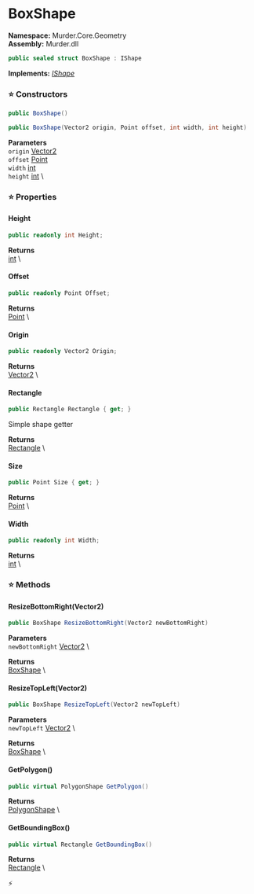 # BoxShape

**Namespace:** Murder.Core.Geometry \
**Assembly:** Murder.dll

```csharp
public sealed struct BoxShape : IShape
```

**Implements:** _[IShape](../../../Murder/Core/Geometry/IShape.html)_

### ⭐ Constructors
```csharp
public BoxShape()
```

```csharp
public BoxShape(Vector2 origin, Point offset, int width, int height)
```

**Parameters** \
`origin` [Vector2](https://learn.microsoft.com/en-us/dotnet/api/System.Numerics.Vector2?view=net-7.0) \
`offset` [Point](../../../Murder/Core/Geometry/Point.html) \
`width` [int](https://learn.microsoft.com/en-us/dotnet/api/System.Int32?view=net-7.0) \
`height` [int](https://learn.microsoft.com/en-us/dotnet/api/System.Int32?view=net-7.0) \

### ⭐ Properties
#### Height
```csharp
public readonly int Height;
```

**Returns** \
[int](https://learn.microsoft.com/en-us/dotnet/api/System.Int32?view=net-7.0) \
#### Offset
```csharp
public readonly Point Offset;
```

**Returns** \
[Point](../../../Murder/Core/Geometry/Point.html) \
#### Origin
```csharp
public readonly Vector2 Origin;
```

**Returns** \
[Vector2](https://learn.microsoft.com/en-us/dotnet/api/System.Numerics.Vector2?view=net-7.0) \
#### Rectangle
```csharp
public Rectangle Rectangle { get; }
```

Simple shape getter

**Returns** \
[Rectangle](../../../Murder/Core/Geometry/Rectangle.html) \
#### Size
```csharp
public Point Size { get; }
```

**Returns** \
[Point](../../../Murder/Core/Geometry/Point.html) \
#### Width
```csharp
public readonly int Width;
```

**Returns** \
[int](https://learn.microsoft.com/en-us/dotnet/api/System.Int32?view=net-7.0) \
### ⭐ Methods
#### ResizeBottomRight(Vector2)
```csharp
public BoxShape ResizeBottomRight(Vector2 newBottomRight)
```

**Parameters** \
`newBottomRight` [Vector2](https://learn.microsoft.com/en-us/dotnet/api/System.Numerics.Vector2?view=net-7.0) \

**Returns** \
[BoxShape](../../../Murder/Core/Geometry/BoxShape.html) \

#### ResizeTopLeft(Vector2)
```csharp
public BoxShape ResizeTopLeft(Vector2 newTopLeft)
```

**Parameters** \
`newTopLeft` [Vector2](https://learn.microsoft.com/en-us/dotnet/api/System.Numerics.Vector2?view=net-7.0) \

**Returns** \
[BoxShape](../../../Murder/Core/Geometry/BoxShape.html) \

#### GetPolygon()
```csharp
public virtual PolygonShape GetPolygon()
```

**Returns** \
[PolygonShape](../../../Murder/Core/Geometry/PolygonShape.html) \

#### GetBoundingBox()
```csharp
public virtual Rectangle GetBoundingBox()
```

**Returns** \
[Rectangle](../../../Murder/Core/Geometry/Rectangle.html) \



⚡